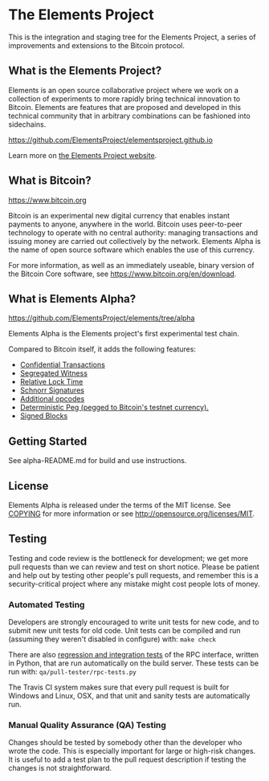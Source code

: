 The Elements Project
=================================
This is the integration and staging tree for the Elements Project, a series of
improvements and extensions to the Bitcoin protocol.

What is the Elements Project?
-----------------
Elements is an open source collaborative project where we work on a collection
of experiments to more rapidly bring technical innovation to Bitcoin.  Elements
are features that are proposed and developed in this technical community that in
arbitrary combinations can be fashioned into sidechains.

https://github.com/ElementsProject/elementsproject.github.io

Learn more on [the Elements Project website](https://www.elementsproject.org).

What is Bitcoin?
----------------
https://www.bitcoin.org

Bitcoin is an experimental new digital currency that enables instant payments to
anyone, anywhere in the world. Bitcoin uses peer-to-peer technology to operate
with no central authority: managing transactions and issuing money are carried
out collectively by the network. Elements Alpha is the name of open source
software which enables the use of this currency.

For more information, as well as an immediately useable, binary version of
the Bitcoin Core software, see https://www.bitcoin.org/en/download.

What is Elements Alpha?
-----------------------
https://github.com/ElementsProject/elements/tree/alpha

Elements Alpha is the Elements project's first experimental test chain.

Compared to Bitcoin itself, it adds the following features:
 * [Confidential Transactions][confidential-transactions]
 * [Segregated Witness][segregated-witness]
 * [Relative Lock Time][relative-lock-time]
 * [Schnorr Signatures][schnorr-signatures]
 * [Additional opcodes][opcodes]
 * [Deterministic Peg (pegged to Bitcoin's testnet currency).][deterministic-peg]
 * [Signed Blocks][signed-blocks]

Getting Started
---------------
See alpha-README.md for build and use instructions.

License
-------
Elements Alpha is released under the terms of the MIT license. See [COPYING](COPYING) for more
information or see http://opensource.org/licenses/MIT.

## Testing
Testing and code review is the bottleneck for development; we get more pull
requests than we can review and test on short notice. Please be patient and help out by testing
other people's pull requests, and remember this is a security-critical project where any mistake might cost people
lots of money.

### Automated Testing

Developers are strongly encouraged to write unit tests for new code, and to
submit new unit tests for old code. Unit tests can be compiled and run
(assuming they weren't disabled in configure) with: `make check`

There are also [regression and integration tests](/qa) of the RPC interface, written
in Python, that are run automatically on the build server.
These tests can be run with: `qa/pull-tester/rpc-tests.py`

The Travis CI system makes sure that every pull request is built for Windows
and Linux, OSX, and that unit and sanity tests are automatically run.

### Manual Quality Assurance (QA) Testing

Changes should be tested by somebody other than the developer who wrote the
code. This is especially important for large or high-risk changes. It is useful
to add a test plan to the pull request description if testing the changes is
not straightforward.

[confidential-transactions]: https://www.elementsproject.org/elements/confidential-transactions
[segregated-witness]: https://www.elementsproject.org/elements/segregated-witness
[relative-lock-time]: https://www.elementsproject.org/elements/relative-lock-time
[schnorr-signatures]: https://www.elementsproject.org/elements/schnorr-signatures
[opcodes]: https://www.elementsproject.org/elements/opcodes
[deterministic-peg]: https://www.elementsproject.org/elements/deterministic-pegs
[signed-blocks]: https://www.elementsproject.org/elements/signed-blocks
